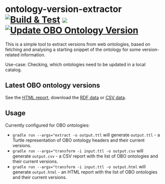 # ontology-version-extractor [![Build & Test](https://github.com/psiotwo/ontology-version-extractor/actions/workflows/build.yml/badge.svg)](https://github.com/psiotwo/ontology-version-extractor/actions/workflows/build.yml) [![](https://jitpack.io/v/psiotwo/ontology-version-extractor.svg)](https://jitpack.io/#psiotwo/ontology-version-extractor) [![Update OBO Ontology Version](https://github.com/psiotwo/ontology-version-extractor/actions/workflows/update-obo-status.yml/badge.svg)](https://github.com/psiotwo/ontology-version-extractor/actions/workflows/update-obo-status.yml)
This is a simple tool to extract versions from web ontologies, based on fetching and analysing a starting snippet of the ontology for some version-related information.

Use-case: Checking, which ontologies need to be updated in a local catalog.

## Latest OBO ontology versions

See the [HTML report](https://psiotwo.github.io/ontology-version-extractor/output.html), download the [RDF data](https://psiotwo.github.io/ontology-version-extractor/output.ttl) or [CSV data](https://psiotwo.github.io/ontology-version-extractor/output.csv).

## Usage

Currently configured for OBO ontologies:

- `gradle run --args="extract -o output.ttl` will generate `output.ttl` - a Turtle representation of OBO ontology headers and their current versions.
- `gradle run --args="transform -i input.ttl -o output.csv` will generate `output.csv` - a CSV report with the list of OBO ontologies and their current versions.
- `gradle run --args="transform -i input.ttl -o output.html` will generate `output.html` - an HTML report with the list of OBO ontologies and their current versions.
